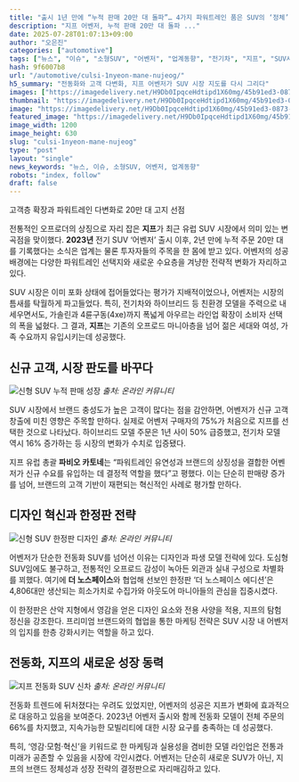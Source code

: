 ```yaml
---
title: "출시 1년 만에 “누적 판매 20만 대 돌파”… 4가지 파워트레인 품은 SUV의 ‘정체’"
description: "지프 어벤저, 누적 판매 20만 대 돌파 ..."
date: 2025-07-28T01:07:13+09:00
author: "오은진"
categories: ["automotive"]
tags: ["뉴스", "이슈", "소형SUV", "어벤저", "업계동향", "전기차", "지프", "SUV시장동향", "파워트레인전략"]
hash: 9f6007b8
url: "/automotive/culsi-1nyeon-mane-nujeog/"
h5_summary: "전동화와 고객 다변화, 지프 어벤저가 SUV 시장 지도를 다시 그리다"
images: ["https://imagedelivery.net/H9Db0IpqceHdtipd1X60mg/45b91ed3-0873-4171-fe05-cced9c4b0700/public", "https://imagedelivery.net/H9Db0IpqceHdtipd1X60mg/ebdfa2f1-c531-411a-41cd-4d6bdf629000/public", "https://imagedelivery.net/H9Db0IpqceHdtipd1X60mg/1279fedb-22e2-448b-5ff4-c94b37b05b00/public", "https://imagedelivery.net/H9Db0IpqceHdtipd1X60mg/9bce29d4-f403-470d-a2d7-39f992756a00/public"]
thumbnail: "https://imagedelivery.net/H9Db0IpqceHdtipd1X60mg/45b91ed3-0873-4171-fe05-cced9c4b0700/public"
image: "https://imagedelivery.net/H9Db0IpqceHdtipd1X60mg/45b91ed3-0873-4171-fe05-cced9c4b0700/public"
featured_image: "https://imagedelivery.net/H9Db0IpqceHdtipd1X60mg/45b91ed3-0873-4171-fe05-cced9c4b0700/public"
image_width: 1200
image_height: 630
slug: "culsi-1nyeon-mane-nujeog"
type: "post"
layout: "single"
news_keywords: "뉴스, 이슈, 소형SUV, 어벤저, 업계동향"
robots: "index, follow"
draft: false
---
```


고객층 확장과 파워트레인 다변화로 20만 대 고지 선점

  
전통적인 오프로더의 상징으로 자리 잡은 **지프**가 최근 유럽 SUV 시장에서 의미 있는 변곡점을 맞이했다. **2023년** 전기 SUV ‘어벤저’ 출시 이후, 2년 만에 누적 주문 20만 대를 기록했다는 소식은 업계는 물론 투자자들의 주목을 한 몸에 받고 있다. 어벤저의 성공 배경에는 다양한 파워트레인 선택지와 새로운 수요층을 겨냥한 전략적 변화가 자리하고 있다.

SUV 시장은 이미 포화 상태에 접어들었다는 평가가 지배적이었으나, 어벤저는 시장의 틈새를 탁월하게 파고들었다. 특히, 전기차와 하이브리드 등 친환경 모델을 주력으로 내세우면서도, 가솔린과 4륜구동(4xe)까지 폭넓게 아우르는 라인업 확장이 소비자 선택의 폭을 넓혔다. 그 결과, **지프**는 기존의 오프로드 마니아층을 넘어 젊은 세대와 여성, 가족 수요까지 유입시키는데 성공했다.


## 신규 고객, 시장 판도를 바꾸다

![신형 SUV 누적 판매 성장](https://imagedelivery.net/H9Db0IpqceHdtipd1X60mg/ebdfa2f1-c531-411a-41cd-4d6bdf629000/public)
*출처: 온라인 커뮤니티*


SUV 시장에서 브랜드 충성도가 높은 고객이 많다는 점을 감안하면, 어벤저가 신규 고객 창출에 미친 영향은 주목할 만하다. 실제로 어벤저 구매자의 75%가 처음으로 지프를 선택한 것으로 나타났다. 하이브리드 모델 주문은 1년 사이 50% 급증했고, 전기차 모델 역시 16% 증가하는 등 시장의 변화가 수치로 입증됐다.

지프 유럽 총괄 **파비오 카토네**는 “파워트레인 유연성과 브랜드의 상징성을 결합한 어벤저가 신규 수요를 유입하는 데 결정적 역할을 했다”고 평했다. 이는 단순히 판매량 증가를 넘어, 브랜드의 고객 기반이 재편되는 혁신적인 사례로 평가할 만하다.


## 디자인 혁신과 한정판 전략

![신형 SUV 한정판 디자인](https://imagedelivery.net/H9Db0IpqceHdtipd1X60mg/1279fedb-22e2-448b-5ff4-c94b37b05b00/public)
*출처: 온라인 커뮤니티*


어벤저가 단순한 전동화 SUV를 넘어선 이유는 디자인과 파생 모델 전략에 있다. 도심형 SUV임에도 불구하고, 전통적인 오프로드 감성이 녹아든 외관과 실내 구성으로 차별화를 꾀했다. 여기에 **더 노스페이스**와 협업해 선보인 한정판 ‘더 노스페이스 에디션’은 4,806대만 생산되는 희소가치로 수집가와 아웃도어 마니아들의 관심을 집중시켰다.

이 한정판은 산악 지형에서 영감을 얻은 디자인 요소와 전용 사양을 적용, 지프의 탐험 정신을 강조한다. 프리미엄 브랜드와의 협업을 통한 마케팅 전략은 SUV 시장 내 어벤저의 입지를 한층 강화시키는 역할을 하고 있다.


## 전동화, 지프의 새로운 성장 동력

![지프 전동화 SUV 신차](https://imagedelivery.net/H9Db0IpqceHdtipd1X60mg/9bce29d4-f403-470d-a2d7-39f992756a00/public)
*출처: 온라인 커뮤니티*


전동화 트렌드에 뒤처졌다는 우려도 있었지만, 어벤저의 성공은 지프가 변화에 효과적으로 대응하고 있음을 보여준다. 2023년 어벤저 출시와 함께 전동화 모델이 전체 주문의 66%를 차지했고, 지속가능한 모빌리티에 대한 시장 요구를 충족하는 데 성공했다.

특히, ‘영감·모험·혁신’을 키워드로 한 마케팅과 실용성을 겸비한 모델 라인업은 전통과 미래가 공존할 수 있음을 시장에 각인시켰다. 어벤저는 단순히 새로운 SUV가 아닌, 지프의 브랜드 정체성과 성장 전략의 결정판으로 자리매김하고 있다.
